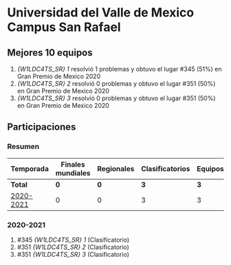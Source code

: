 ---
---

# Universidad del Valle de Mexico Campus San Rafael

## Mejores 10 equipos

1. _{W1LDC4TS_SR} 1_ resolvió 1 problemas y obtuvo el lugar #345 (51%) en Gran Premio de Mexico 2020
1. _{W1LDC4TS_SR} 2_ resolvió 0 problemas y obtuvo el lugar #351 (50%) en Gran Premio de Mexico 2020
1. _{W1LDC4TS_SR} 3_ resolvió 0 problemas y obtuvo el lugar #351 (50%) en Gran Premio de Mexico 2020

## Participaciones

### Resumen

| Temporada | Finales mundiales | Regionales | Clasificatorios | Equipos |
| --- | --- | --- | --- | --- |
| **Total** | **0** | **0** | **3** | **3** |
| [2020-2021](#2020-2021) | 0 | 0 | 3 | 3 |

### 2020-2021

1. #345 _{W1LDC4TS_SR} 1_ (Clasificatorio)
1. #351 _{W1LDC4TS_SR} 2_ (Clasificatorio)
1. #351 _{W1LDC4TS_SR} 3_ (Clasificatorio)



